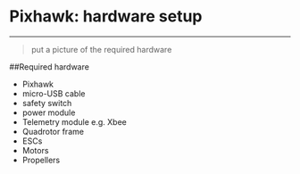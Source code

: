 # Pixhawk: hardware setup



---
> put a picture of the required hardware


##Required hardware
* Pixhawk
* micro-USB cable
* safety switch
* power module
* Telemetry module e.g. Xbee
* Quadrotor frame
* ESCs
* Motors
* Propellers
